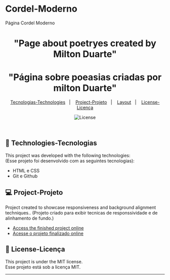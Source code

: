 # Cordel-Moderno
Página Cordel Moderno

<h1 align="center"> "Page about poetryes created by Milton Duarte" </h1>
<h1 align="center"> "Página sobre poeasias criadas por milton Duarte" </h1>


<p align="center">
  <a href="#-technologies-tecnologias">Tecnologias-Technologies</a>&nbsp;&nbsp;&nbsp;|&nbsp;&nbsp;&nbsp;
  <a href="#-project-projeto">Project-Projeto</a>&nbsp;&nbsp;&nbsp;|&nbsp;&nbsp;&nbsp;
  <a href="#-layout">Layout</a>&nbsp;&nbsp;&nbsp;|&nbsp;&nbsp;&nbsp;
  <a href="#memo-license-licença">License-Licença</a>
</p>
<p align="center">
  <img alt="License" src="https://img.shields.io/static/v1?label=license&message=MIT&color=49AA26&labelColor=000000">
</p>

<br>


## 🚀 Technologies-Tecnologias

This project was developed with the following technologies:<br>
(Esse projeto foi desenvolvido com as seguintes tecnologias):

- HTML e CSS
- Git e Github

## 💻 Project-Projeto

Project created to showcase responsiveness and background alignment techniques..
(Projeto criado para exibir tecnicas de responssividade e de alinhamento de fundo.)


- [Access the finished project online](https://alanovictor.github.io/Cordel-Moderno/)<br>
- [Acesse o projeto finalizado online](https://alanovictor.github.io/Cordel-Moderno/)



## :memo: License-Licença

This project is under the MIT license.<br>
Esse projeto está sob a licença MIT.

---

